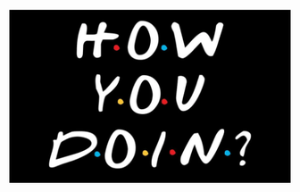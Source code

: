 <!-- ## How you doin’?
<center>
  <img width="700px" height="400px" src="how-you-doin-banner.png">
</center>
-->

![](how-you-doin-banner.png?raw=true)
